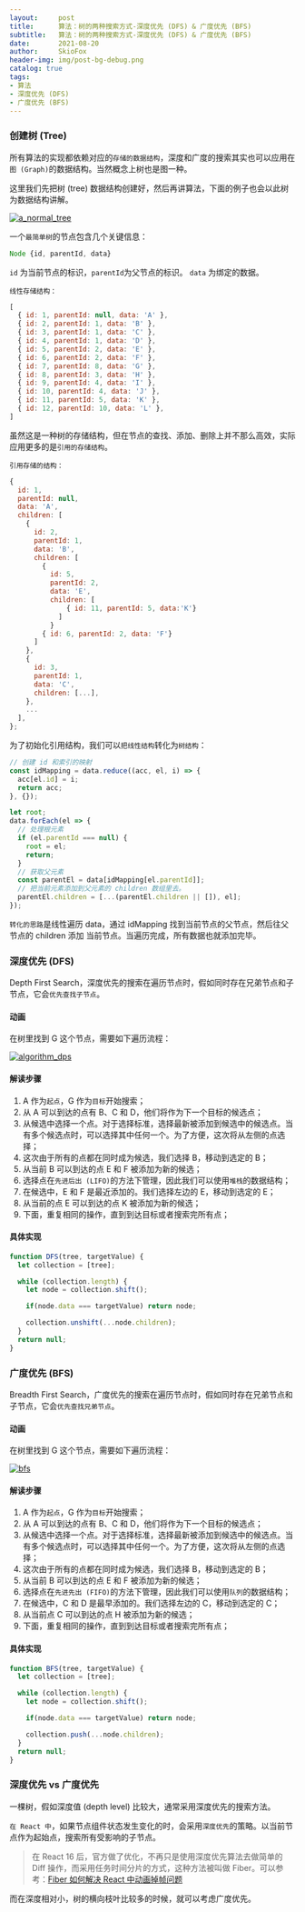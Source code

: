 ```yaml
---
layout:     post
title:      算法：树的两种搜索方式-深度优先 (DFS) & 广度优先 (BFS)  
subtitle:   算法：树的两种搜索方式-深度优先 (DFS) & 广度优先 (BFS)  
date:       2021-08-20
author:     SkioFox
header-img: img/post-bg-debug.png
catalog: true
tags:
- 算法
- 深度优先 (DFS)
- 广度优先 (BFS)  
---
```

### 创建树 (Tree)

所有算法的实现都依赖对应的`存储的数据结构`，深度和广度的搜索其实也可以应用在`图 (Graph)`的数据结构。当然概念上树也是图一种。

这里我们先把树 (tree) 数据结构创建好，然后再讲算法，下面的例子也会以此树为数据结构讲解。

[![a_normal_tree](/img/a_normal_tree.png)](/img/a_normal_tree.png)

一个`最简单树`的节点包含几个关键信息：

``` javascript
Node {id, parentId, data}
```

 `id` 为当前节点的标识，`parentId`为父节点的标识。 `data` 为绑定的数据。

`线性存储结构：`

``` javascript
[
  { id: 1, parentId: null, data: 'A' },
  { id: 2, parentId: 1, data: 'B' },
  { id: 3, parentId: 1, data: 'C' },
  { id: 4, parentId: 1, data: 'D' },
  { id: 5, parentId: 2, data: 'E' },
  { id: 6, parentId: 2, data: 'F' },
  { id: 7, parentId: 8, data: 'G' },
  { id: 8, parentId: 3, data: 'H' },
  { id: 9, parentId: 4, data: 'I' },
  { id: 10, parentId: 4, data: 'J' },
  { id: 11, parentId: 5, data: 'K' },
  { id: 12, parentId: 10, data: 'L' },
]
```

虽然这是一种树的存储结构，但在节点的查找、添加、删除上并不那么高效，实际应用更多的是`引用的存储结构`。

`引用存储的结构：`

``` javascript
{
  id: 1,
  parentId: null,
  data: 'A',
  children: [
    {
      id: 2,
      parentId: 1,
      data: 'B',
      children: [
        { 
          id: 5, 
          parentId: 2, 
          data: 'E',
          children: [
              { id: 11, parentId: 5, data:'K'}
            ] 
          } 
        { id: 6, parentId: 2, data: 'F'}
      ]
    },
    {
      id: 3,
      parentId: 1,
      data: 'C',
      children: [...],
    },
    ...
  ],
};
```

为了初始化引用结构，我们可以`把线性结构`转化为`树结构`：

``` javascript
// 创建 id 和索引的映射
const idMapping = data.reduce((acc, el, i) => {
  acc[el.id] = i;
  return acc;
}, {});

let root;
data.forEach(el => {
  // 处理根元素
  if (el.parentId === null) {
    root = el;
    return;
  }
  // 获取父元素
  const parentEl = data[idMapping[el.parentId]];
  // 把当前元素添加到父元素的 children 数组里去。
  parentEl.children = [...(parentEl.children || []), el];
});

```

`转化的思路`是线性遍历 data，通过 idMapping 找到当前节点的父节点，然后往父节点的 children 添加 当前节点。当遍历完成，所有数据也就添加完毕。

### 深度优先 (DFS)

Depth First Search，深度优先的搜索在遍历节点时，假如同时存在兄弟节点和子节点，它会`优先查找子节点`。

#### 动画

在树里找到 G 这个节点，需要如下遍历流程：

[![algorithm_dps](/img/algorithm_dps.gif)](/img/algorithm_dps.gif)

#### 解读步骤

1. A 作为`起点`，G 作为`目标`开始搜索；
2. 从 A 可以到达的点有 B、C 和 D，他们将作为下一个目标的候选点；
3. 从候选中选择一个点。对于选择标准，选择最新被添加到候选中的候选点。当有多个候选点时，可以选择其中任何一个。为了方便，这次将从左侧的点选择；
4. 这次由于所有的点都在同时成为候选，我们选择 B，移动到选定的 B；
5. 从当前 B 可以到达的点 E 和 F 被添加为新的候选；
6. 选择点在`先进后出 (LIFO)`的方法下管理，因此我们可以使用`堆栈`的数据结构；
7. 在候选中，E 和 F 是最近添加的。我们选择左边的 E，移动到选定的 E；
8. 从当前的点 E 可以到达的点 K 被添加为新的候选；
9. 下面，重复相同的操作，直到到达目标或者搜索完所有点；

#### 具体实现

``` javascript
function DFS(tree, targetValue) {
  let collection = [tree];

  while (collection.length) {
    let node = collection.shift();

    if(node.data === targetValue) return node;

    collection.unshift(...node.children);
  }
  return null;
}
```

### 广度优先 (BFS)

Breadth First Search，广度优先的搜索在遍历节点时，假如同时存在兄弟节点和子节点，它会`优先查找兄弟节点`。

#### 动画

在树里找到 G 这个节点，需要如下遍历流程：

[![bfs](/img/bfs.gif)](/img/bfs.gif)

#### 解读步骤

1. A 作为`起点`，G 作为`目标`开始搜索；
2. 从 A 可以到达的点有 B、C 和 D，他们将作为下一个目标的候选点；
3. 从候选中选择一个点。对于选择标准，选择最新被添加到候选中的候选点。当有多个候选点时，可以选择其中任何一个。为了方便，这次将从左侧的点选择；
4. 这次由于所有的点都在同时成为候选，我们选择 B，移动到选定的 B；
5. 从当前 B 可以到达的点 E 和 F 被添加为新的候选；
6. 选择点在`先进先出 (FIFO)`的方法下管理，因此我们可以使用`队列`的数据结构；
7. 在候选中，C 和 D 是最早添加的。我们选择左边的 C，移动到选定的 C；
8. 从当前点 C 可以到达的点 H 被添加为新的候选；
9. 下面，重复相同的操作，直到到达目标或者搜索完所有点；

#### 具体实现

``` javascript
function BFS(tree, targetValue) {
  let collection = [tree];

  while (collection.length) {
    let node = collection.shift();

    if(node.data === targetValue) return node;

    collection.push(...node.children);
  }
  return null;
}
```

### 深度优先 vs 广度优先

一棵树，假如深度值 (depth level) 比较大，通常采用深度优先的搜索方法。

`在 React 中`，如果节点组件状态发生变化的时，会采用`深度优先`的策略。以当前节点作为起始点，搜索所有受影响的子节点。

> 在 React 16 后，官方做了优化，不再只是使用深度优先算法去做简单的 Diff 操作，而采用任务时间分片的方式，这种方法被叫做 Fiber。可以参考：[Fiber 如何解决 React 中动画掉帧问题](/articles/react-fiber)

而在深度相对小，树的横向枝叶比较多的时候，就可以考虑广度优先。
